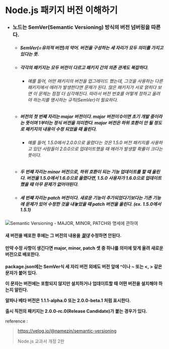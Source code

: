 # Node.js 패키지 버전 이해하기



* ### 노드는 SemVer(Semantic Versioning) 방식의 버전 넘버링을 따른다.

  * ##### SemVer(=유의적 버전)의 약어. 버전을 구성하는 세 자리가 모두 의미를 가지고 있다는 뜻.

  * ##### 각각의 패키지는 모두 버전이 다르고 패키지 간의 의존 관계도 복잡하다. 

    * ###### 예를 들어, 어떤 패키지의 버전을 업그레이드 했는데, 그것을 사용하는 다른 패키지에서 에러가 발생한다면 문제가 된다.     많은 패키지가 서로 얽히다 보면 이 문제는 점점 더 심각해진다. 따라서 버전 번호를 어떻게 정하고 올려야 하는지를 명시하는 규칙(SemVer)이 필요하다.

  * ##### 버전의 첫 번째 자리는 major 버전이다. major 버전이 0이면 초기 개발 중이라는 뜻이며 1부터는 정식 버전을 의미한다. major 버전은 하위 호환이 안 될 정도로 패키지의 내용이 수정 되었을 때 올린다. 

    * ###### 예를 들어, 1.5.0에서 2.0.0으로 올렸다는 것은 1.5.0 버전 패키지를 사용하고 있던 사람들이 2.0.0으로 업데이트했을 때 에러가 발생할 확률이 크다는 뜻이다.

  * ##### 두 번째 자리는 minor 버전으로, 하위 호환이 되는 기능 업데이트를 할 때 올린다. 버전을 1.5.0에서 1.6.0으로 올렸다면, 1.5.0 사용자가 1.6.0으로 업데이트했을 때 아무 문제가 없어야된다.

  * ##### 세 번째 자리는 patch 버전이다. 새로운 기능이 추가되었다기보다는 기존 기능에 문제가 있어 수정한 것을 내놓았을 때 patch 버전을 올린다. (ex. 1.5.0에서 1.5.1)

![Semantic Versioning - MAJOR, MINOR, PATCH와 명세에 관하여](https://media.vlpt.us/images/slaslaya/post/90902503-a9ba-49e1-8167-e25613aee51b/440px-Semver.jpg)

#### 새 버전을 배포한 후에는 그 버전의 내용을 ***<u>절대</u>*** 수정하면 안된다.

#### 만약 수정 사항이 생긴다면 major, minor, patch 셋 중 하나를 의미에 맞게 올려 새로운 버전으로 배포한다.



**package.json에는 SemVer식 세 자리 버전 외에도 버전 앞에 ^이나 ~ 또는 <, > 같은 문자가 붙어 있다.**

**이 문자는 버전에는 포함되지 않지만 설치하거나 업데이트할 때 어떤 버전을 설치해야 하는지 알린다.**



**알파나 베타 버전은 1.1.1-alpha.0 또는 2.0.0-beta.1 처럼 표시한다.** 

**출시 직전의 패키지는 2.0.0-rc.0(Release Candidate)가 붙는 경우가 있다.**



reference :

> https://velog.io/@namezin/semantic-versioning
>
> Node.js 교과서 개정 2판
>

